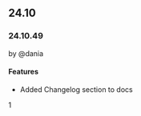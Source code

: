 
## 24.10

### 24.10.49
by @dania

#### Features

- Added Changelog section to docs

[//]: # (#### Bug Fixes)

[//]: # (#### Refactors)

[//]: # (#### Breaking changes)

[//]: # (#### Deprecations)


1
